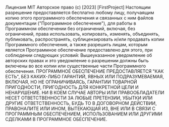 Лицензия MIT  Авторское право (c) [2023] [FirstProject]  Настоящим разрешение предоставляется бесплатно любому лицу, получаящим копию этого программного обеспечения и связанных с ним файлов документации ("Программное обеспечение"), для работы в Программном обеспечении без ограничений, включая, без ограничений, права использовать, копировать, изменять, объединять, публиковать, распространять, сублицензировать и/или продавать копии Программного обеспечения, а также разрешить лицам, которым является Программное обеспечение предоставлено для этого, при соблюдении следующих условий:  Вышеуказанное уведомление об авторских правах и это уведомление о разрешении должны быть включены во все копии или существенные части Программного обеспечения.  ПРОГРАММНОЕ ОБЕСПЕЧЕНИЕ ПРЕДОСТАВЛЯЕТСЯ "КАК ЕСТЬ", БЕЗ КАКИХ-ЛИБО ГАРАНТИЙ, ЯВНЫХ ИЛИ ПОДРАЗУМЕВАЕМАЯ, ВКЛЮЧАЯ, НО НЕ ОГРАНИЧИВАЯСЬ, ГАРАНТИИ ТОВАРНОЙ ПРИГОДНОСТИ, ПРИГОДНОСТЬ ДЛЯ КОНКРЕТНОЙ ЦЕЛИ И НЕНАРУШЕНИЕ. НИ В КОЕМ СЛУЧАЕ АВТОРЫ ИЛИ ПРАВООБЛАДАТЕЛИ НЕСЕТ ОТВЕТСТВЕННОСТИ ЗА ЛЮБЫЕ ПРЕТЕНЗИИ, УБЫТКИ ИЛИ ДРУГИЕ ОТВЕТСТВЕННОСТЬ, БУДЬ ТО В ДОГОВОРНОМ ДЕЙСТВИИ, ПРАВОНАЛИТЕ ИЛИ ИНОМ, ВЫТЕКАЮЩАЯ ИЗ, ВНЕ ИЛИ В СВЯЗИ С ПРОГРАММНЫМ ОБЕСПЕЧЕНИЕМ, ИСПОЛЬЗОВАНИЕМ ИЛИ ДРУГИМИ СДЕЛКАМИ В ПРОГРАММНОЕ ОБЕСПЕЧЕНИЕ.